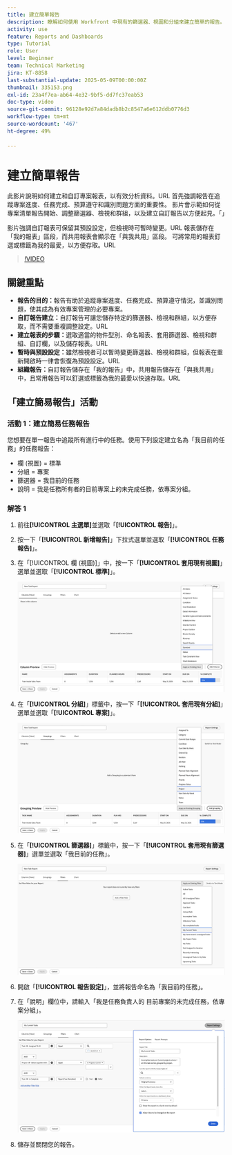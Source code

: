 ```yaml
---
title: 建立簡單報告
description: 瞭解如何使用 Workfront 中現有的篩選器、視圖和分組來建立簡單的報告。
activity: use
feature: Reports and Dashboards
type: Tutorial
role: User
level: Beginner
team: Technical Marketing
jira: KT-8858
last-substantial-update: 2025-05-09T00:00:00Z
thumbnail: 335153.png
exl-id: 23a4f7ea-ab64-4e32-9bf5-dd7fc37eab53
doc-type: video
source-git-commit: 96128e92d7a84dadb8b2c8547a6e612ddb0776d3
workflow-type: tm+mt
source-wordcount: '467'
ht-degree: 49%

---
```


# 建立簡單報告

此影片說明如何建立和自訂專案報表，以有效分析資料。&#x200B;URL 首先強調報告在追蹤專案進度、任務完成、預算遵守和識別問題方面的重要性。 影片會示範如何從專案清單報告開始、調整篩選器、檢視和群組，以及建立自訂報告以方便起見。「&#x200B;&#x200B;」

影片強調自訂報表可保留其預設設定，但檢視時可暫時變更。&#x200B;URL 報表儲存在「我的報表」區段，而共用報表會顯示在「與我共用」區段&#x200B;。 可將常用的報表釘選或標籤為我的最愛，以方便存取。&#x200B;URL

>[!VIDEO](https://video.tv.adobe.com/v/335153/?quality=12&learn=on)

## 關鍵重點


* **報告的目的：**&#x200B;報告有助於追蹤專案進度、任務完成、預算遵守情況，並識別問題，使其成為有效專案管理的必要專案。
* **自訂報告建立：**&#x200B;自訂報告可讓您儲存特定的篩選器、檢視和群組，以方便存取，而不需要重複調整設定。&#x200B;URL
* **建立報表的步驟：**&#x200B;選取適當的物件型別、命名報表、套用篩選器、檢視和群組、自訂欄，以及儲存報表。&#x200B;URL
* **暫時與&#x200B;預設設定：**&#x200B;雖然檢視者可以暫時變更篩選器、檢視和群組，但報表在重新開啟時一律會恢復為預設設定。&#x200B;URL
* **組織報告：**&#x200B;自訂報告儲存在「我的報告」中，共用報告儲存在「與我共用」中，且常用報告可以釘選或標籤為我的最愛以快速存取。&#x200B;URL



## 「建立簡易報告」活動

### 活動 1：建立簡易任務報告

您想要在單一報告中追蹤所有進行中的任務。使用下列設定建立名為「我目前的任務」的任務報告：

* 欄 (視圖) = 標準
* 分組 = 專案
* 篩選器 = 我目前的任務
* 說明 = 我是任務所有者的目前專案上的未完成任務，依專案分組。

### 解答 1

1. 前往&#x200B;**[!UICONTROL 主選單]**&#x200B;並選取「**[!UICONTROL 報告]**」。
1. 按一下「**[!UICONTROL 新增報告]**」下拉式選單並選取「**[!UICONTROL 任務報告]**」。
1. 在「[!UICONTROL 欄 (視圖)]」中，按一下「**[!UICONTROL 套用現有視圖]**」選單並選取「**[!UICONTROL 標準]**」。

   ![影像顯示在任務報告中建立欄的畫面](assets/simple-task-report-columns.png)

1. 在「**[!UICONTROL 分組]**」標籤中，按一下「**[!UICONTROL 套用現有分組]**」選單並選取「**[!UICONTROL 專案]**」。

   ![影像顯示在任務報告中建立分組的畫面](assets/simple-task-report-groupings.png)

1. 在「**[!UICONTROL 篩選器]**」標籤中，按一下「**[!UICONTROL 套用現有篩選器]**」選單並選取「我目前的任務」。

   ![影像顯示在任務報告中建立篩選器的畫面](assets/simple-task-report-filters.png)

1. 開啟「**[!UICONTROL 報告設定]**」，並將報告命名為「我目前的任務」。
1. 在「說明」欄位中，請輸入「我是任務負責人的
目前專案的未完成任務，依專案分組」。

   ![影像顯示任務報告中報告設定的畫面](assets/simple-task-report-report-settings.png)

1. 儲存並關閉您的報告。
